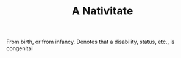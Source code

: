 ---
title: A Nativitate
letter: A
permalink: "/definitions/bld-a-nativitate.html"
body: From birth, or from infancy. Denotes that a disability, status, etc., is congenital
published_at: '2018-07-07'
source: Black's Law Dictionary 2nd Ed (1910)
layout: post
---